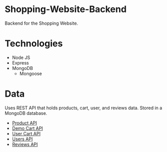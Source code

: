 # Shopping-Website-Backend

Backend for the Shopping Website.

# Technologies

- Node JS
- Express
- MongoDB
  - Mongoose

# Data

Uses REST API that holds products, cart, user, and reviews data. Stored in a MongoDB database.

- [Product API](https://cloudcomputers.herokuapp.com/api/products)
- [Demo Cart API](https://cloudcomputers.herokuapp.com/api/cartitems)
- [User Cart API](https://cloudcomputers.herokuapp.com/api/useritems)
- [Users API](https://cloudcomputers.herokuapp.com/api/users)
- [Reviews API](https://cloudcomputers.herokuapp.com/api/reviews)
